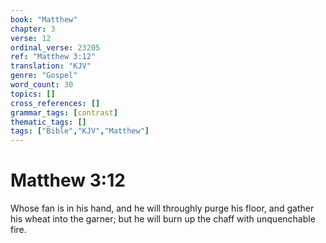 ```yaml
---
book: "Matthew"
chapter: 3
verse: 12
ordinal_verse: 23205
ref: "Matthew 3:12"
translation: "KJV"
genre: "Gospel"
word_count: 30
topics: []
cross_references: []
grammar_tags: [contrast]
thematic_tags: []
tags: ["Bible","KJV","Matthew"]
---
```


# Matthew 3:12

Whose fan is in his hand, and he will throughly purge his floor, and gather his wheat into the garner; but he will burn up the chaff with unquenchable fire.
